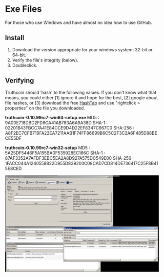 # Exe Files 

For those who use Windows and have almost no idea how to use GitHub.

## Install

1. Download the version appropriate for your windows system: 32-bit or 64-bit.
2. Verify the file's integrity (below).
3. Doubleclick.

## Verifying
Truthcoin should 'hash' to the following values. If you don't know what that means, you could either [1] ignore it and hope for the best, [2] google about file hashes, or [3] download the free [HashTab](http://implbits.com/products/hashtab/) and use "rightclick > properties" on the file you downloaded.

**truthcoin-0.10.99rc7-win64-setup.exe**
MD5     : 9A00E718DBD2FD6CA41AB763A6A9A38D
SHA-1   : 02201B43FBCC7A41E84CCE9D4D22EF8347C967C0
SHA-256 : A8F2EC7CFB719FA22EA7211AAB1F74FF86699B6C5C2F3C2A6F485D88BECE55DF

**truthcoin-0.10.99rc7-win32-setup**
MD5     : 5A25DF5446F5A155BA0F535928EC166C
SHA-1   : 87AF3352A7AFDF3EBC5EA2A8D927A575DC549E00
SHA-256 : 1FACC044A1240558822D955D839200C08CAD7CD814DE736417C25F8B415E8CED

![Figure](screenshot.png "Screenshot")



